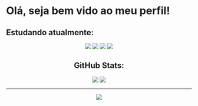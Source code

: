 <h1>Olá, seja bem vido ao meu perfil!</h1>
  
<h2>Estudando atualmente: </h2>

<div align="center"/>
   <img src="https://img.shields.io/badge/HTML-239120?style=for-the-badge&logo=html5&logoColor=white&color=00FA9A"/> 
   <img src="https://img.shields.io/badge/python-3670A0?style=for-the-badge&logo=python&logoColor=white&color=00FA9A"/>
   <img src="https://img.shields.io/badge/mysql-%2300f.svg?style=for-the-badge&logo=mysql&logoColor=white&color=00FA9A"/>
   <img src="https://img.shields.io/badge/figma-%23F24E1E.svg?style=for-the-badge&logo=figma&logoColor=white&color=00FA9A"/>

<h2> GitHub Stats: </h2> 
<div align="center"/>
  
![](https://github-readme-stats.vercel.app/api?username=joycesilvaaa&theme=blue-green&hide_border=false&include_all_commits=false&count_private=false)
![](https://github-readme-stats.vercel.app/api/top-langs/?username=joycesilvaaa&theme=blue-green&hide_border=false&include_all_commits=false&count_private=false&layout=compact)

---
[![](https://visitcount.itsvg.in/api?id=joycesilvaaa&icon=0&color=0)](https://visitcount.itsvg.in)

<!-- Proudly created with GPRM ( https://gprm.itsvg.in ) -->

